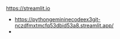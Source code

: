 https://streamlit.io 
  - https://pythongemininecodeex3git-nczdfmxtmcfq53dbid53a8.streamlit.app/
  - 
